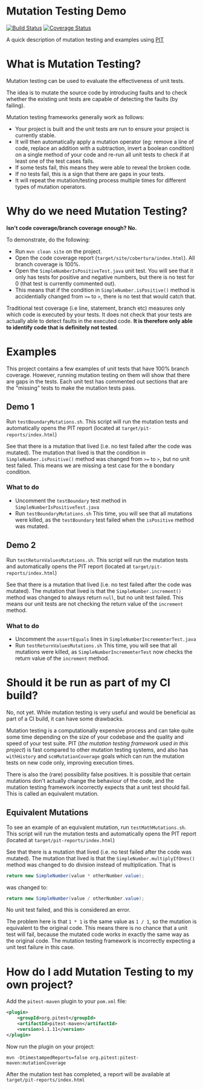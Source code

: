 Mutation Testing Demo
=====================

[![Build Status](https://travis-ci.org/johnnyleitrim/mutation-testing-demo.svg?branch=master)](https://travis-ci.org/johnnyleitrim/mutation-testing-demo)
[![Coverage Status](https://coveralls.io/repos/github/johnnyleitrim/mutation-testing-demo/badge.svg)](https://coveralls.io/github/johnnyleitrim/mutation-testing-demo)

A quick description of mutation testing and examples using [PIT](http://pitest.org/)

What is Mutation Testing?
=========================
Mutation testing can be used to evaluate the effectiveness of unit tests.

The idea is to mutate the source code by introducing faults and to check whether the existing unit tests are capable of detecting the faults (by failing).

Mutation testing frameworks generally work as follows:
* Your project is built and the unit tests are run to ensure your project is currently stable.
* It will then automatically apply a mutation operator (eg: remove a line of code, replace an addition with a subtraction, invert a boolean condition) on a single method of your code and re-run all unit tests to check if at least one of the test cases fails.
* If some tests fail, this means they were able to reveal the broken code.
* If no tests fail, this is a sign that there are gaps in your tests.
* It will repeat the mutation/testing process multiple times for different types of mutation operators.

Why do we need Mutation Testing?
================================
**Isn't code coverage/branch coverage enough? No.**

To demonstrate, do the following:
* Run `mvn clean site` on the project.
* Open the code coverage report (`target/site/cobertura/index.html`).  All branch coverage is 100%.
* Open the `SimpleNumberIsPositiveTest.java` unit test.  You will see that it only has tests for positive and negative numbers, but there is no test for 0 (that test is currently commented out).
* This means that if the condition in `SimpleNumber.isPositive()` method is accidentially changed from `>=` to `>`, there is no test that would catch that.

Traditional test coverage (i.e line, statement, branch etc) measures only which code is executed by your tests. It does not check that your tests are actually able to detect faults in the executed code. **It is therefore only able to identify code that is definitely not tested**.

Examples
========
This project contains a few examples of unit tests that have 100% branch coverage.  However, running mutation testing on them will show that there are gaps in the tests.  Each unit test has commented out sections that are the "missing" tests to make the mutation tests pass.

Demo 1
------
Run `testBoundaryMutations.sh`.  This script will run the mutation tests and automatically opens the PIT report (located at `target/pit-reports/index.html`)

See that there is a mutation that lived (i.e. no test failed after the code was mutated).  The mutation that lived is that the condition in `SimpleNumber.isPositive()` method was changed from `>=` to `>`, but no unit test failed.  This means we are missing a test case for the `0` bondary condition.

### What to do
* Uncomment the `testBoundary` test method in `SimpleNumberIsPositiveTest.java`
* Run `testBoundaryMutations.sh`
This time, you will see that all mutations were killed, as the `testBoundary` test failed when the `isPositive` method was mutated.

Demo 2
------
Run `testReturnValuesMutations.sh`.  This script will run the mutation tests and automatically opens the PIT report (located at `target/pit-reports/index.html`)

See that there is a mutation that lived (i.e. no test failed after the code was mutated).  The mutation that lived is that the `SimpleNumber.increment()` method was changed to always return `null`, but no unit test failed.  This means our unit tests are not checking the return value of the `increment` method.

### What to do
* Uncomment the `assertEquals` lines in `SimpleNumberIncrememterTest.java`
* Run `testReturnValuesMutations.sh`
This time, you will see that all mutations were killed, as `SimpleNumberIncrememterTest` now checks the return value of the `increment` method.

Should it be run as part of my CI build?
========================================
No, not yet.  While mutation testing is very useful and would be beneficial as part of a CI build, it can have some drawbacks.

Mutation testing is a computationally expensive process and can take quite some time depending on the size of your codebase and the quality and speed of your test suite. PIT (*the mutation testing framework used in this project*) is fast compared to other mutation testing systems, and also has `withHistory` and `scmMutationCoverage` goals which can run the mutation tests on new code only, improving execution times.

There is also the (rare) possibility false positives.  It is possible that certain mutations don't actually change the behaviour of the code, and the mutation testing framework incorrectly expects that a unit test should fail.  This is called an equivalent mutation.

Equivalent Mutations
--------------------
To see an example of an equivalent mutation, run `testMathMutations.sh`.  This script will run the mutation tests and automatically opens the PIT report (located at `target/pit-reports/index.html`)

See that there is a mutation that lived (i.e. no test failed after the code was mutated).  The mutation that lived is that the `SimpleNumber.multiplyIfOnes()` method was changed to do division instead of multiplication.  That is
```java
return new SimpleNumber(value * otherNumber.value);
```
was changed to:
```java
return new SimpleNumber(value / otherNumber.value);
```
No unit test failed, and this is considered an error.

The problem here is that `1 * 1` is the same value as `1 / 1`, so the mutation is equivalent to the original code.  This means there is no chance that a unit test will fail, because the mutated code works in exactly the same way as the original code.  The mutation testing framework is incorrectly expecting a unit test failure in this case.

How do I add Mutation Testing to my own project?
================================================
Add the `pitest-maven` plugin to your `pom.xml` file:
```xml
<plugin>
    <groupId>org.pitest</groupId>
    <artifactId>pitest-maven</artifactId>
    <version>1.1.11</version>
</plugin>
```
Now run the plugin on your project:
```
mvn -DtimestampedReports=false org.pitest:pitest-maven:mutationCoverage
```
After the mutation test has completed, a report will be available at `target/pit-reports/index.html`
